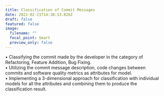 ```yaml
---
title: Classification of Commit Messages
date: 2022-02-21T14:38:13.026Z
draft: false
featured: false
image:
  filename: ""
  focal_point: Smart
  preview_only: false
---
```

• Classifying the commit made by the developer in the category of Refactoring, Feature Addition, Bug Fixing. \
• Utilizing the commit message description, code changes between commits and software quality metrics as attributes for model. \
• Implementing a 3-dimensional approach for classification with individual models for all the attributes and combining them to produce the classification result.